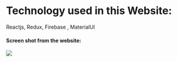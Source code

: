 <h1>Technology used in this Website:</h1>
<p>Reactjs, Redux, Firebase , MaterialUI</p>
<h4>Screen shot from the website:</h4>
<img src='./assets/img/Capture.PNG'>